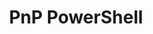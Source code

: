 ---
title: "PnP PowerShell"
description: "PnP PowerShell is a .NET Core 3.1 / .NET Framework 4.6.1 based PowerShell Module providing over 600 cmdlets that work with Microsoft 365 environments such as SharePoint Online, Microsoft Teams, Microsoft Project, Security & Compliance, Microsoft Entra ID, and more."
image: "images/tools-background-pnp-powershell.webp"
externalUrl: "https://docs.microsoft.com/powershell/sharepoint/sharepoint-pnp/sharepoint-pnp-cmdlets?view=sharepoint-ps&WT.mc_id=m365-12936-cxa"
---